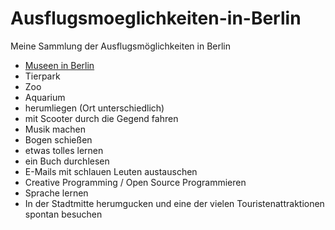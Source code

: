 # Ausflugsmoeglichkeiten-in-Berlin
Meine Sammlung der Ausflugsmöglichkeiten in Berlin

- [Museen in Berlin](./www_berlin_de_slash_museen.txt)
- Tierpark
- Zoo
- Aquarium
- herumliegen (Ort unterschiedlich)
- mit Scooter durch die Gegend fahren
- Musik machen
- Bogen schießen
- etwas tolles lernen
- ein Buch durchlesen
- E-Mails mit schlauen Leuten austauschen
- Creative Programming / Open Source Programmieren
- Sprache lernen
- In der Stadtmitte herumgucken und eine der vielen Touristenattraktionen spontan besuchen

